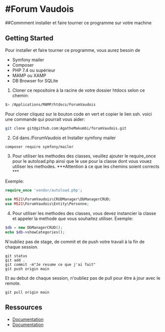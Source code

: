#Forum Vaudois
================

##Commment installer et faire tourner ce programme sur votre machine

Getting Started
---------------
Pour installer et faire tourner ce programme, vous aurez besoin de 
* Symfony mailer
* Composer
* PHP 7.4 ou supérieur
* MAMP ou XAMP
* DB Browser for SQLite


1. Cloner ce repositoire à la racine de votre dossier htdocs selon ce chemin:
```bash
$> /Applications/MAMP/htdocs/ForumVaudois
```
Pour cloner cliquez sur le bouton code en vert et copier le lien ssh.
voici une commande qui pourrait vous aider:
```bash
git clone git@github.com:AgatheMakumbi/forumVaudois.git
```

2. Cd dans /ForumVaudois et Installer symfony mailer
```bash
composer require symfony/mailer
```

3. Pour utiliser les methodes des classes, veuillez ajouter le require_once pour le autoload.php ainsi que le use pour la classe dont vous vouez utiliser les methodes.
***Attention à ce que les chemins soient corrects ***

Exemple: 
```php
require_once 'vendor/autoload.php';

use M521\ForumVaudois\CRUDManager\DbManagerCRUD;
use M521\ForumVaudois\Entity\Personne;

```

4. Pour utiliser les methodes des classes, vous devez instancier la classe et appeler la methode que vous souhaitez utiliser.
Exemple: 
```php
$db = new DbManagerCRUD();
echo $db->showCategories();

```

N'oubliez pas de stage, de commit et de push votre travail à la fin de chaque session. 

```
git status
git add .
git commit -m"Je resume ce que j'ai fait"
git push origin main

```

Et au debut de chaque session, n'oubliez pas de pull pour être à jour avec le remote.

```
git pull origin main

```

Ressources
---------

 * [Documentation](https://symfony.com/doc/current/mailer.html)
 * [Documentation](https://getcomposer.org/download/)
